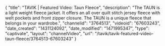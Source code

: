 {
    "title": "TAVIK | Featured Video: Taun Fleece",
    "description": "The TAUN is a light weight fleece jacket. It offers an all over quilt stitch jersey fleece with welt pockets and front zipper closure. The TAUN is a unique fleece that belongs in your wardrobe.",
    "channelid": "3764513",
    "videoid": "67603243",
    "date_created": "1431124092",
    "date_modified": "1471995347",
    "type": "captivate",
    "layout": "channelVideo",
    "url": "\/tavik\/tavik-featured-video-taun-fleece\/3764513-67603243"
}